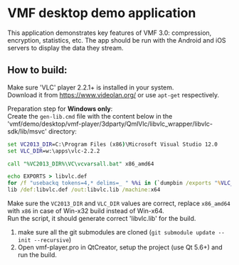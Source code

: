 # VMF desktop demo application

This application demonstrates key features of VMF 3.0: compression, encryption, statistics, etc.
The app should be run with the Android and iOS servers to display the data they stream.

## How to build:

Make sure 'VLC' player 2.2.1+ is installed in your system.<br>
Download it from https://www.videolan.org/ or use `apt-get` respectively.

Preparation step for **Windows only**:<br>
Create the `gen-lib.cmd` file with the content below in the 'vmf/demo/desktop/vmf-player/3dparty/QmlVlc/libvlc_wrapper/libvlc-sdk/lib/msvc' directory:
```cmd
set VC2013_DIR=C:\Program Files (x86)\Microsoft Visual Studio 12.0
set VLC_DIR=w:\apps\vlc-2.2.2

call "%VC2013_DIR%\VC\vcvarsall.bat" x86_amd64

echo EXPORTS > libvlc.def
for /f "usebackq tokens=4,* delims=_ " %%i in (`dumpbin /exports "%VLC_DIR%\libvlc.dll"`) do if %%i==libvlc echo %%i_%%j >> libvlc.def
lib /def:libvlc.def /out:libvlc.lib /machine:x64
```
Make sure the `VC2013_DIR` and `VLC_DIR` values are correct, replace `x86_amd64` with `x86` in case of Win-x32 build instead of Win-x64.<br>
Run the script, it should generate correct 'libvlc.lib' for the build.

1. make sure all the git submodules are cloned (`git submodule update --init --recursive`)
2. Open vmf-player.pro in QtCreator, setup the project (use Qt 5.6+) and run the build.

